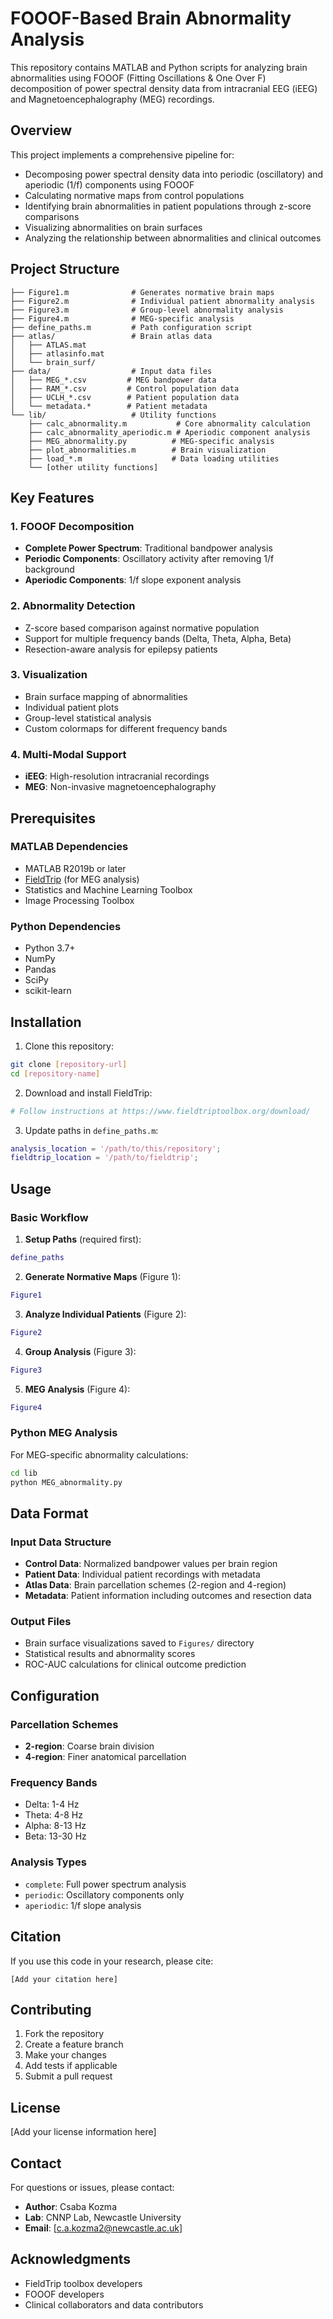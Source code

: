 # FOOOF-Based Brain Abnormality Analysis

This repository contains MATLAB and Python scripts for analyzing brain abnormalities using FOOOF (Fitting Oscillations & One Over F) decomposition of power spectral density data from intracranial EEG (iEEG) and Magnetoencephalography (MEG) recordings.

## Overview

This project implements a comprehensive pipeline for:
- Decomposing power spectral density data into periodic (oscillatory) and aperiodic (1/f) components using FOOOF
- Calculating normative maps from control populations
- Identifying brain abnormalities in patient populations through z-score comparisons
- Visualizing abnormalities on brain surfaces
- Analyzing the relationship between abnormalities and clinical outcomes

## Project Structure

```
├── Figure1.m              # Generates normative brain maps
├── Figure2.m              # Individual patient abnormality analysis
├── Figure3.m              # Group-level abnormality analysis
├── Figure4.m              # MEG-specific analysis
├── define_paths.m         # Path configuration script
├── atlas/                 # Brain atlas data
│   ├── ATLAS.mat
│   ├── atlasinfo.mat
│   └── brain_surf/
├── data/                  # Input data files
│   ├── MEG_*.csv         # MEG bandpower data
│   ├── RAM_*.csv         # Control population data
│   ├── UCLH_*.csv        # Patient population data
│   └── metadata.*        # Patient metadata
└── lib/                   # Utility functions
    ├── calc_abnormality.m           # Core abnormality calculation
    ├── calc_abnormality_aperiodic.m # Aperiodic component analysis
    ├── MEG_abnormality.py          # MEG-specific analysis
    ├── plot_abnormalities.m        # Brain visualization
    ├── load_*.m                    # Data loading utilities
    └── [other utility functions]
```

## Key Features

### 1. FOOOF Decomposition
- **Complete Power Spectrum**: Traditional bandpower analysis
- **Periodic Components**: Oscillatory activity after removing 1/f background
- **Aperiodic Components**: 1/f slope exponent analysis

### 2. Abnormality Detection
- Z-score based comparison against normative population
- Support for multiple frequency bands (Delta, Theta, Alpha, Beta)
- Resection-aware analysis for epilepsy patients

### 3. Visualization
- Brain surface mapping of abnormalities
- Individual patient plots
- Group-level statistical analysis
- Custom colormaps for different frequency bands

### 4. Multi-Modal Support
- **iEEG**: High-resolution intracranial recordings
- **MEG**: Non-invasive magnetoencephalography

## Prerequisites

### MATLAB Dependencies
- MATLAB R2019b or later
- [FieldTrip](https://www.fieldtriptoolbox.org/) (for MEG analysis)
- Statistics and Machine Learning Toolbox
- Image Processing Toolbox

### Python Dependencies
- Python 3.7+
- NumPy
- Pandas
- SciPy
- scikit-learn

## Installation

1. Clone this repository:
```bash
git clone [repository-url]
cd [repository-name]
```

2. Download and install FieldTrip:
```bash
# Follow instructions at https://www.fieldtriptoolbox.org/download/
```

3. Update paths in `define_paths.m`:
```matlab
analysis_location = '/path/to/this/repository';
fieldtrip_location = '/path/to/fieldtrip';
```

## Usage

### Basic Workflow

1. **Setup Paths** (required first):
```matlab
define_paths
```

2. **Generate Normative Maps** (Figure 1):
```matlab
Figure1
```

3. **Analyze Individual Patients** (Figure 2):
```matlab
Figure2
```

4. **Group Analysis** (Figure 3):
```matlab
Figure3
```

5. **MEG Analysis** (Figure 4):
```matlab
Figure4
```

### Python MEG Analysis

For MEG-specific abnormality calculations:
```bash
cd lib
python MEG_abnormality.py
```

## Data Format

### Input Data Structure
- **Control Data**: Normalized bandpower values per brain region
- **Patient Data**: Individual patient recordings with metadata
- **Atlas Data**: Brain parcellation schemes (2-region and 4-region)
- **Metadata**: Patient information including outcomes and resection data

### Output Files
- Brain surface visualizations saved to `Figures/` directory
- Statistical results and abnormality scores
- ROC-AUC calculations for clinical outcome prediction

## Configuration

### Parcellation Schemes
- **2-region**: Coarse brain division
- **4-region**: Finer anatomical parcellation

### Frequency Bands
- Delta: 1-4 Hz
- Theta: 4-8 Hz
- Alpha: 8-13 Hz
- Beta: 13-30 Hz

### Analysis Types
- `complete`: Full power spectrum analysis
- `periodic`: Oscillatory components only
- `aperiodic`: 1/f slope analysis

## Citation

If you use this code in your research, please cite:

```
[Add your citation here]
```

## Contributing

1. Fork the repository
2. Create a feature branch
3. Make your changes
4. Add tests if applicable
5. Submit a pull request

## License

[Add your license information here]

## Contact

For questions or issues, please contact:
- **Author**: Csaba Kozma
- **Lab**: CNNP Lab, Newcastle University
- **Email**: [c.a.kozma2@newcastle.ac.uk]

## Acknowledgments

- FieldTrip toolbox developers
- FOOOF developers
- Clinical collaborators and data contributors 